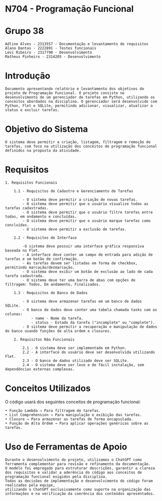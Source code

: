 # N704 - Programação Funcional

# Grupo 38
    Adline Alves - 2313557 - Documentação e levantamento de requisitos
    Alano Dantas - 2222891 - Testes funcionais
    Levi Ribeiro - 2317790 - Desenvolvimento
    Matheus Pinheiro - 2314205 - Desenvolvimento

# Introdução
    Documento apresentando relatório e levantamento dos objetivos do projeto de Programação Funcional. O projeto consiste no desenvolvimento de um gerenciador de tarefas em Python, utilizando os conceitos abordados na disciplina. O gerenciador será desenvolvido com Python, Flet e SQLite, permitindo adicionar, visualizar, atualizar o status e excluir tarefas.

# Objetivo do Sistema
    O sistema deve permitir a criação, listagem, filtragem e remoção de tarefas, com foco na utilização dos conceitos de programação funcional definidos na proposta da atividade.

# Requisitos

    1. Requisitos Funcionais

        1.1 - Requisitos de Cadastro e Gerenciamento de Tarefas

            - O sistema deve permitir a criação de novas tarefas.
            - O sistema deve permitir que o usuário visualize todas as tarefas cadastradas.
            - O sistema deve permitir que o usuário filtre tarefas entre todas, em andamento e concluídas.
            - O sistema deve permitir que o usuário marque tarefas como concluídas.
            - O sistema deve permitir a exclusão de tarefas.

        1.2 - Requisitos de Interface

            -O sistema deve possuir uma interface gráfica responsiva baseada no Flet.
            - A interface deve conter um campo de entrada para adição de tarefas e um botão de confirmação.
            - As tarefas devem ser listadas em forma de checkbox, permitindo marcação/desmarcação.
            - O sistema deve exibir um botão de exclusão ao lado de cada tarefa cadastrada.
            - O sistema deve ter uma barra de abas com opções de filtragem: Todos, Em andamento, Finalizados.

        1.3 - Requisitos de Banco de Dados

            - O sistema deve armazenar tarefas em um banco de dados SQLite.
            - O banco de dados deve conter uma tabela chamada tasks com as colunas:
                - name - Nome da tarefa.
                - status - Estado da tarefa ("incomplete" ou "complete").
            - O sistema deve permitir a recuperação e manipulação de dados do banco usando funções de alta ordem e closures.

        2. Requisitos Não Funcionais

            2.1 - O sistema deve ser implementado em Python.
            2.2 - A interface do usuário deve ser desenvolvida utilizando Flet.
            2.3 - O banco de dados utilizado deve ser SQLite.
            2.4 - O sistema deve ser leve e de fácil instalação, sem dependências externas complexas.

# Conceitos Utilizados
O código usará dos seguintes conceitos de programação funcional:

    • Função Lambda → Para filtragem de tarefas.
    • List Comprehension → Para manipulação e exibição das tarefas.
    • Closure → Para armazenar as tarefas de forma encapsulada.
    • Função de Alta Ordem → Para aplicar operações genéricas sobre as tarefas.

# Uso de Ferramentas de Apoio
    Durante o desenvolvimento do projeto, utilizamos o ChatGPT como ferramenta complementar para revisão e refinamento da documentação. 
    O modelo foi empregado para estruturar descrições, garantir a clareza dos requisitos e validar a aderência do código aos conceitos de programação funcional exigidos pela disciplina.
    Todas as decisões de implementação e desenvolvimento do código foram realizadas pela equipe, 
    utilizando o ChatGPT exclusivamente como suporte na organização das informações e na verificação da coerência dos conteúdos apresentados.
